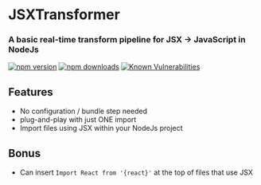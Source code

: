 # JSXTransformer
### A basic real-time transform pipeline for JSX -> JavaScript in NodeJs

[![npm version](https://badge.fury.io/js/JSXTransformer.svg)](https://www.npmjs.com/package/JSXTransformer) [![npm downloads](https://img.shields.io/npm/dt/JSXTransformer.svg)](http://www.npmtrends.com/JSXTransformer) [![Known Vulnerabilities](https://snyk.io/test/npm/redux-auto/badge.svg)](https://snyk.io/test/npm/JSXTransformer)

## Features

- No configuration / bundle step needed
- plug-and-play with just ONE import
- Import files using JSX within your NodeJs project

## Bonus  

- Can insert `Import React from '{react}'` at the top of files that use JSX
